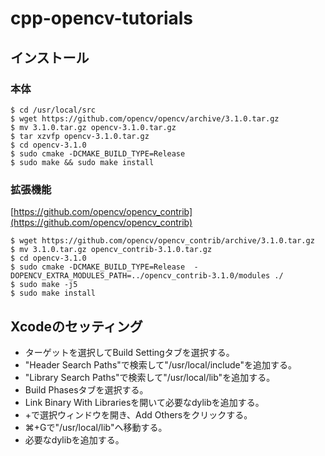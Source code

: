 # cpp-opencv-tutorials

## インストール

### 本体

```
$ cd /usr/local/src
$ wget https://github.com/opencv/opencv/archive/3.1.0.tar.gz
$ mv 3.1.0.tar.gz opencv-3.1.0.tar.gz
$ tar xzvfp opencv-3.1.0.tar.gz
$ cd opencv-3.1.0
$ sudo cmake -DCMAKE_BUILD_TYPE=Release
$ sudo make && sudo make install
```

### 拡張機能

[https://github.com/opencv/opencv_contrib](https://github.com/opencv/opencv_contrib)

```
$ wget https://github.com/opencv/opencv_contrib/archive/3.1.0.tar.gz
$ mv 3.1.0.tar.gz opencv_contrib-3.1.0.tar.gz
$ cd opencv-3.1.0
$ sudo cmake -DCMAKE_BUILD_TYPE=Release  -DOPENCV_EXTRA_MODULES_PATH=../opencv_contrib-3.1.0/modules ./ 
$ sudo make -j5
$ sudo make install
```

## Xcodeのセッティング

- ターゲットを選択してBuild Settingタブを選択する。
- "Header Search Paths"で検索して"/usr/local/include"を追加する。
- "Library Search Paths"で検索して"/usr/local/lib"を追加する。
- Build Phasesタブを選択する。
- Link Binary With Librariesを開いて必要なdylibを追加する。
- +で選択ウィンドウを開き、Add Othersをクリックする。
- ⌘+Gで"/usr/local/lib"へ移動する。
- 必要なdylibを追加する。


